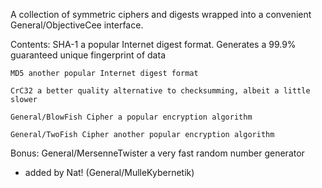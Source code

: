 A collection of symmetric ciphers and digests wrapped into a convenient General/ObjectiveCee interface.

Contents:
	SHA-1 a popular Internet digest format. Generates a 99.9% guaranteed unique fingerprint of data

	MD5 another popular Internet digest format

	CrC32 a better quality alternative to checksumming, albeit a little slower

	General/BlowFish Cipher a popular encryption algorithm

	General/TwoFish Cipher another popular encryption algorithm

Bonus:
	General/MersenneTwister a very fast random number generator

- added by Nat! (General/MulleKybernetik)